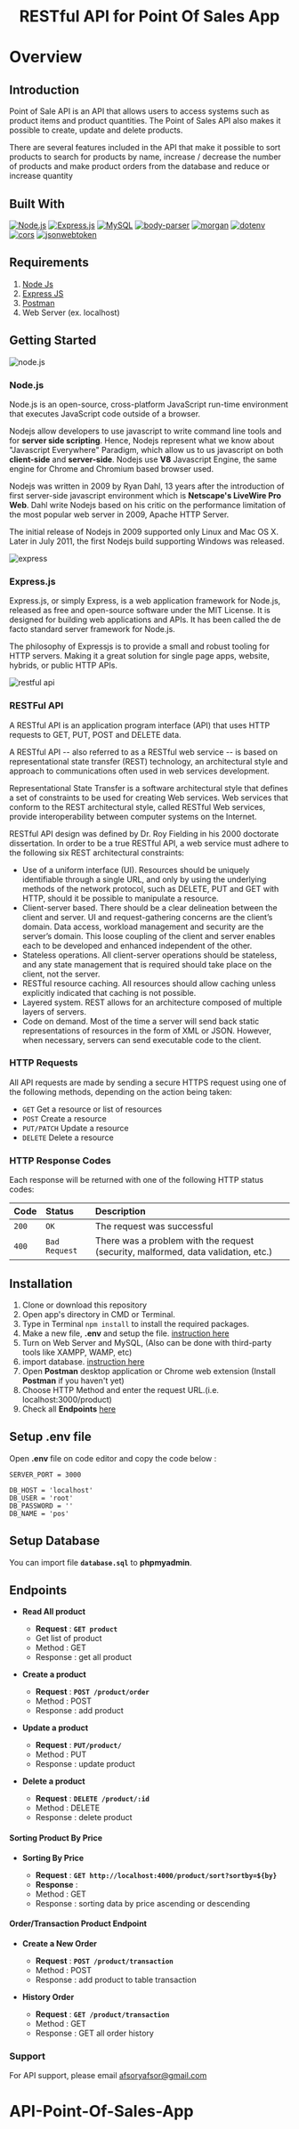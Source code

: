 <h1 align="center">RESTful API for Point Of Sales App</h1>

# Overview

## Introduction

Point of Sale API is an API that allows users to access systems such as product items and product quantities. The Point of Sales API also makes it possible to create, update and delete products.

There are several features included in the API that make it possible to sort products to search for products by name, increase / decrease the number of products and make product orders from the database and reduce or increase quantity

## Built With

[![Node.js](https://img.shields.io/badge/Node.js-v.10.16.2-green.svg?style=flat-square&logo=appveyor)](https://nodejs.org/) [![Express.js](https://img.shields.io/badge/Express.js-4.x-orange.svg?style=flat-square&logo=appveyor)](https://expressjs.com/en/starter/installing.html) [![MySQL](https://img.shields.io/badge/mysql-v2.17.1-blue?style=flat-square&logo=appveyor)](https://www.npmjs.com/package/mysql) [![body-parser](https://img.shields.io/badge/body--parser-v1.19.0-red?style=flat-square&logo=appveyor)](https://www.npmjs.com/package/body-parser) [![morgan](https://img.shields.io/badge/morgan-v1.9.1-success?style=flat-square&logo=appveyor)](https://www.npmjs.com/package/body-parser) [![dotenv](https://img.shields.io/badge/dotenv-v1.9.1-black?style=flat-square&logo=appveyor)](https://www.npmjs.com/package/dotenv) [![cors](https://img.shields.io/badge/cors-v2.8.5-blueviolet?style=flat-square&logo=appveyor)](https://www.npmjs.com/package/cors) [![jsonwebtoken](https://img.shields.io/badge/jsonwebtoken-v8.5.1-blue?style=flat-square&logo=appveyor)](https://www.npmjs.com/package/jsonwebtoken)

## Requirements

1. <a href="https://nodejs.org/en/download/">Node Js</a>
2. <a href="https://expressjs.com/en/starter/installing.html">Express JS </a>
3. <a href="https://www.getpostman.com/">Postman</a>
4. Web Server (ex. localhost)

## Getting Started

![node.js](https://www.javatpoint.com/js/nodejs/images/node-js-tutorial.png)

### Node.js

Node.js is an open-source, cross-platform JavaScript run-time environment that executes JavaScript code outside of a browser.

Nodejs allow developers to use javascript to write command line tools and for **server side scripting**. Hence, Nodejs represent what we know about "Javascript Everywhere" Paradigm, which allow us to us javascript on both **client-side** and **server-side**. Nodejs use **V8** Javascript Engine, the same engine for Chrome and Chromium based browser used.

Nodejs was written in 2009 by Ryan Dahl, 13 years after the introduction of first server-side javascript environment which is **Netscape's LiveWire Pro Web**. Dahl write Nodejs based on his critic on the performance limitation of the most popular web server in 2009, Apache HTTP Server.

The initial release of Nodejs in 2009 supported only Linux and Mac OS X. Later in July 2011, the first Nodejs build supporting Windows was released.

![express](https://expressjs.com/images/express-facebook-share.png)

### Express.js

Express.js, or simply Express, is a web application framework for Node.js, released as free and open-source software under the MIT License. It is designed for building web applications and APIs. It has been called the de facto standard server framework for Node.js.

The philosophy of Expressjs is to provide a small and robust tooling for HTTP servers. Making it a great solution for single page apps, website, hybrids, or public HTTP APIs.

![restful api](https://s3.amazonaws.com/kinlane-productions/salesforce/salesforce-rest-api.png)

### RESTFul API

A RESTful API is an application program interface (API) that uses HTTP requests to GET, PUT, POST and DELETE data.

A RESTful API -- also referred to as a RESTful web service -- is based on representational state transfer (REST) technology, an architectural style and approach to communications often used in web services development.

Representational State Transfer is a software architectural style that defines a set of constraints to be used for creating Web services. Web services that conform to the REST architectural style, called RESTful Web services, provide interoperability between computer systems on the Internet.

RESTful API design was defined by Dr. Roy Fielding in his 2000 doctorate dissertation. In order to be a true RESTful API, a web service must adhere to the following six REST architectural constraints:

- Use of a uniform interface (UI). Resources should be uniquely identifiable through a single URL, and only by using the underlying methods of the network protocol, such as DELETE, PUT and GET with HTTP, should it be possible to manipulate a resource.
- Client-server based. There should be a clear delineation between the client and server. UI and request-gathering concerns are the client’s domain. Data access, workload management and security are the server’s domain. This loose coupling of the client and server enables each to be developed and enhanced independent of the other.
- Stateless operations. All client-server operations should be stateless, and any state management that is required should take place on the client, not the server.
- RESTful resource caching. All resources should allow caching unless explicitly indicated that caching is not possible.
- Layered system. REST allows for an architecture composed of multiple layers of servers.
- Code on demand. Most of the time a server will send back static representations of resources in the form of XML or JSON. However, when necessary, servers can send executable code to the client.

### HTTP Requests

All API requests are made by sending a secure HTTPS request using one of the following methods, depending on the action being taken:

- `GET` Get a resource or list of resources
- `POST` Create a resource
- `PUT/PATCH` Update a resource
- `DELETE` Delete a resource

### HTTP Response Codes

Each response will be returned with one of the following HTTP status codes:

| Code  | Status        | Description                                                                       |
| :---- | :------------ | :-------------------------------------------------------------------------------- |
| `200` | `OK`          | The request was successful                                                        |
| `400` | `Bad Request` | There was a problem with the request (security, malformed, data validation, etc.) |

## Installation

1. Clone or download this repository
2. Open app's directory in CMD or Terminal.
3. Type in Terminal `npm install` to install the required packages.
4. Make a new file, **.env** and setup the file. [instruction here](#setup-env-file)
5. Turn on Web Server and MySQL, (Also can be done with third-party tools like XAMPP, WAMP, etc)
6. import database. [instruction here](#setup-database)
7. Open **Postman** desktop application or Chrome web extension (Install **Postman** if you haven't yet)
8. Choose HTTP Method and enter the request URL.(i.e. localhost:3000/product)
9. Check all **Endpoints** [here](#endpoints)

## Setup .env file

Open **.env** file on code editor and copy the code below :

```
SERVER_PORT = 3000

DB_HOST = 'localhost'
DB_USER = 'root'
DB_PASSWORD = ''
DB_NAME = 'pos'
```

## Setup Database

You can import file **`database.sql`** to **phpmyadmin**.

## Endpoints

- **Read All product**

  - **Request** : **`GET product`**
  - Get list of product
  - Method : GET
  - Response : get all product

- **Create a product**
  - **Request** : **`POST /product/order`**
  - Method : POST
  - Response : add product

* **Update a product**

  - **Request** : **`PUT/product/`**
  - Method : PUT
  - Response : update product

* **Delete a product**
  - **Request** : **`DELETE /product/:id`**
  - Method : DELETE
  - Response : delete product

#### Sorting Product By Price

- **Sorting By Price**

  - **Request** : **`GET http://localhost:4000/product/sort?sortby=${by}`**
  - **Response** :
  - Method : GET
  - Response : sorting data by price ascending or descending

#### Order/Transaction Product Endpoint

- **Create a New Order**

  - **Request** : **`POST /product/transaction`**
  - Method : POST
  - Response : add product to table transaction

- **History Order**
  - **Request** : **`GET /product/transaction`**
  - Method : GET
  - Response : GET all order history

### Support

For API support, please email afsoryafsor@gmail.com

# API-Point-Of-Sales-App
